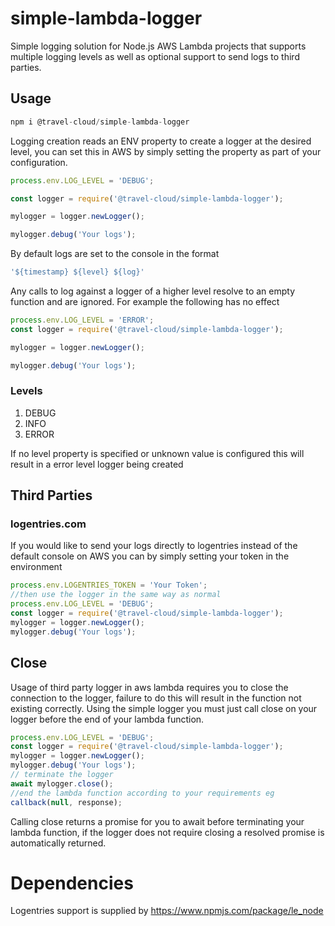 # simple-lambda-logger
Simple logging solution for Node.js AWS Lambda projects that supports multiple logging levels as well as 
optional support to send logs to third parties.

## Usage
```javascript
npm i @travel-cloud/simple-lambda-logger
```
Logging creation reads an ENV property to create a logger at the desired level, you can set this in AWS by simply setting the property as part of your configuration.

```javascript
process.env.LOG_LEVEL = 'DEBUG';

const logger = require('@travel-cloud/simple-lambda-logger');

mylogger = logger.newLogger();

mylogger.debug('Your logs');

```

By default logs are set to the console in the format 

```javascript
'${timestamp} ${level} ${log}'
```

Any calls to log against a logger of a higher level resolve to an empty function and are ignored. For example the following has no effect

```javaScript
process.env.LOG_LEVEL = 'ERROR';
const logger = require('@travel-cloud/simple-lambda-logger');

mylogger = logger.newLogger();

mylogger.debug('Your logs');
```


### Levels

1. DEBUG
2. INFO
3. ERROR

If no level property is specified or unknown value is configured this will result in a error level logger being created

## Third Parties

### logentries.com

If you would like to send your logs directly to logentries instead of the default console on AWS you can by simply setting your token in the environment

```javascript
process.env.LOGENTRIES_TOKEN = 'Your Token';
//then use the logger in the same way as normal
process.env.LOG_LEVEL = 'DEBUG';
const logger = require('@travel-cloud/simple-lambda-logger');
mylogger = logger.newLogger();
mylogger.debug('Your logs');
```

## Close
Usage of third party logger in aws lambda requires you to close the connection to the logger, failure to do this will result in the function not existing correctly. Using the simple logger you must just call close on your logger before the end of your lambda function.

```javascript
process.env.LOG_LEVEL = 'DEBUG';
const logger = require('@travel-cloud/simple-lambda-logger');
mylogger = logger.newLogger();
mylogger.debug('Your logs');
// terminate the logger
await mylogger.close();
//end the lambda function according to your requirements eg
callback(null, response);
```

Calling close returns a promise for you to await before terminating your lambda function, if the logger does not require closing a resolved promise is automatically returned.


# Dependencies

Logentries support is supplied by https://www.npmjs.com/package/le_node


